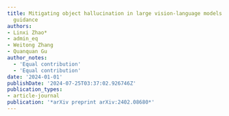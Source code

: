```yaml
---
title: Mitigating object hallucination in large vision-language models via classifier-free
  guidance
authors:
- Linxi Zhao* 
- admin_eq 
- Weitong Zhang
- Quanquan Gu
author_notes:
  - 'Equal contribution'
  - 'Equal contribution'
date: '2024-01-01'
publishDate: '2024-07-25T03:37:02.926746Z'
publication_types:
- article-journal
publication: '*arXiv preprint arXiv:2402.08680*'
---
```

